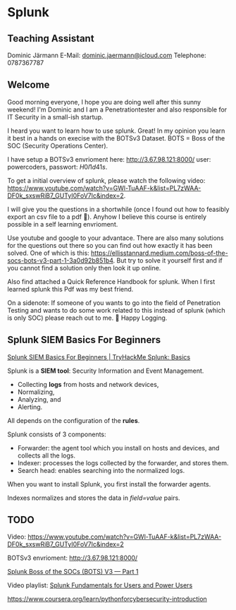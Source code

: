 # Splunk

## Teaching Assistant

Dominic Järmann
E-Mail: <dominic.jaermann@icloud.com>
Telephone: 0787367787

## Welcome

Good morning everyone, I hope you are doing well after this sunny weekend! I'm Dominic and I am a Penetrationtester and also responsible for IT Security in a small-ish startup.

I heard you want to learn how to use splunk. Great! In my opinion you learn it best in a hands on execise with the BOTSv3 Dataset. BOTS = Boss of the SOC (Security Operations Center).

I have setup a BOTSv3 envrioment here: <http://3.67.98.121:8000/> user: powercoders, passwort: $H0l1d41s$.

To get a initial overview of splunk, please watch the following video: <https://www.youtube.com/watch?v=GWl-TuAAF-k&list=PL7zWAA-DF0k_sxswRiB7_GUTyI0FoV7lc&index=2>.

I will give you the questions in a shortwhile (once I found out how to feasibly export an csv file to a pdf :slightly_smiling_face:). Anyhow I believe this course is entirely possible in a self learning envrioment.

Use youtube and google to your advantace. There are also many solutions for the questions out there so you can find out how exactly it has been solved. One of which is this: <https://ellisstannard.medium.com/boss-of-the-socs-bots-v3-part-1-3a0d92b851b4>. But try to solve it yourself first and if you cannot find a solution only then look it up online.

Also find attached a Quick Reference Handbook for splunk. When I first learned splunk this Pdf was my best friend.

On a sidenote: If someone of you wants to go into the field of Penetration Testing and wants to do some work related to this instead of splunk (which is only SOC) please reach out to me. :slightly_smiling_face: Happy Logging.

## Splunk SIEM Basics For Beginners

[Splunk SIEM Basics For Beginners | TryHackMe Splunk: Basics](https://www.youtube.com/watch?v=Wd0uHZL1L1U)

Splunk is a **SIEM tool**: Security Information and Event Management.

- Collecting **logs** from hosts and network devices,
- Normalizing,
- Analyzing, and
- Alerting.

All depends on the configuration of the **rules**.

Splunk consists of 3 components:

- Forwarder: the agent tool which you install on hosts and devices, and collects all the logs.
- Indexer: processes the logs collected by the forwarder, and stores them.
- Search head: enables searching into the normalized logs.

When you want to install Splunk, you first install the forwarder agents.

Indexes normalizes and stores the data in _field=value_ pairs.

## TODO

Video: <https://www.youtube.com/watch?v=GWl-TuAAF-k&list=PL7zWAA-DF0k_sxswRiB7_GUTyI0FoV7lc&index=2>

 BOTSv3 envrioment: <http://3.67.98.121:8000/>

 [Splunk Boss of the SOCs (BOTS) V3 — Part 1](https://ellisstannard.medium.com/boss-of-the-socs-bots-v3-part-1-3a0d92b851b4)

Video playlist: [Splunk Fundamentals for Users and Power Users](https://www.youtube.com/playlist?list=PL7zWAA-DF0k_sxswRiB7_GUTyI0FoV7lc)

<https://www.coursera.org/learn/pythonforcybersecurity-introduction>
